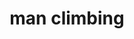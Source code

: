 ---
layout: smileys&emotion
title: man climbing
emoji: man_climbing
permalink: 🧗‍♂️.html
image: assets/img/3moji/man_climbing.png
---